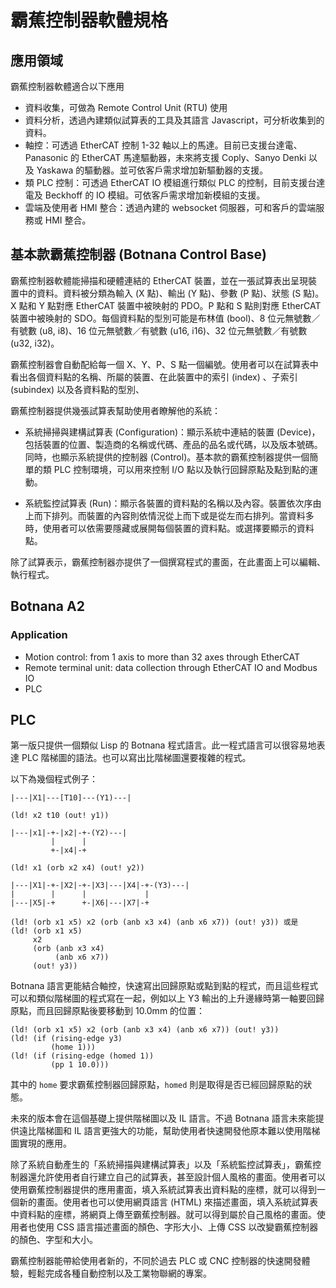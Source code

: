 # 霸蕉控制器軟體規格

## 應用領域

霸蕉控制器軟體適合以下應用

* 資料收集，可做為 Remote Control Unit (RTU) 使用
* 資料分析，透過內建類似試算表的工具及其語言 Javascript，可分析收集到的資料。
* 軸控：可透過 EtherCAT 控制 1-32 軸以上的馬達。目前已支援台達電、Panasonic 的 EtherCAT 馬達驅動器，未來將支援 Coply、Sanyo Denki 以及 Yaskawa 的驅動器。並可依客戶需求增加新驅動器的支援。
* 類 PLC 控制：可透過 EtherCAT IO 模組進行類似 PLC 的控制，目前支援台達電及 Beckhoff 的 IO 模組。可依客戶需求增加新模組的支援。
* 雲端及使用者 HMI 整合：透過內建的 websocket 伺服器，可和客戶的雲端服務或 HMI 整合。

## 基本款霸蕉控制器 (Botnana Control Base)

霸蕉控制器軟體能掃描和硬體連結的 EtherCAT 裝置，並在一張試算表出呈現裝置中的資料。資料被分類為輸入 (X 點)、輸出 (Y 點)、參數 (P 點)、狀態 (S 點)。X 點和 Y 點對應 EtherCAT 裝置中被映射的 PDO。P 點和 S 點則對應 EtherCAT 裝置中被㬇射的 SDO。每個資料點的型別可能是布林值 (bool)、8 位元無號數／有號數 (u8, i8)、16 位元無號數／有號數 (u16, i16)、32 位元無號數／有號數 (u32, i32)。

霸蕉控制器會自動配給每一個 X、Y、P、S 點一個編號。使用者可以在試算表中看出各個資料點的名稱、所屬的裝置、在此裝置中的索引 (index) 、子索引 (subindex) 以及各資料點的型別、

霸蕉控制器提供幾張試算表幫助使用者瞭解他的系統：

* 系統掃掃與建構試算表 (Configuration)：顯示系統中連結的裝置 (Device)，包括裝置的位置、製造商的名稱或代碼、產品的品名或代碼，以及版本號碼。同時，也顯示系統提供的控制器 (Control)。基本款的霸蕉控制器提供一個簡單的類 PLC 控制環境，可以用來控制 I/O 點以及執行回歸原點及點到點的運動。

* 系統監控試算表 (Run)：顯示各裝置的資料點的名稱以及內容。裝置依次序由上而下排列。而裝置的內容則依情況從上而下或是從左而右排列。當資料多時，使用者可以依需要隱藏或展開每個裝置的資料點。或選擇要顯示的資料點。

除了試算表示，霸蕉控制器亦提供了一個撰寫程式的畫面，在此畫面上可以編輯、執行程式。

## Botnana A2

### Application

* Motion control: from 1 axis to more than 32 axes through EtherCAT
* Remote terminal unit: data collection through EtherCAT IO and Modbus IO
* PLC

## PLC

第一版只提供一個類似 Lisp 的 Botnana 程式語言。此一程式語言可以很容易地表達 PLC 階梯圖的語法。也可以寫出比階梯圖還要複雜的程式。

以下為幾個程式例子：

    |---|X1|---[T10]---(Y1)---|

    (ld! x2 t10 (out! y1))

    |---|x1|-+-|x2|-+-(Y2)---|
             |      |
             +-|x4|-+

    (ld! x1 (orb x2 x4) (out! y2))

    |---|X1|-+-|X2|-+-|X3|---|X4|-+-(Y3)---|
    |        |      |             |
    |---|X5|-+      +-|X6|---|X7|-+

    (ld! (orb x1 x5) x2 (orb (anb x3 x4) (anb x6 x7)) (out! y3)) 或是
    (ld! (orb x1 x5)
         x2
         (orb (anb x3 x4)
              (anb x6 x7))
         (out! y3))

Botnana 語言更能結合軸控，快速寫出回歸原點或點到點的程式，而且這些程式可以和類似階梯圖的程式寫在一起，例如以上 Y3 輸出的上升邊緣時第一軸要回歸原點，而且回歸原點後要移動到 10.0mm 的位置：

    (ld! (orb x1 x5) x2 (orb (anb x3 x4) (anb x6 x7)) (out! y3))
    (ld! (if (rising-edge y3)
             (home 1)))
    (ld! (if (rising-edge (homed 1))
             (pp 1 10.0)))

其中的 `home` 要求霸蕉控制器回歸原點，`homed` 則是取得是否已經回歸原點的狀態。

未來的版本會在這個基礎上提供階梯圖以及 IL 語言。不過 Botnana 語言未來能提供遠比階梯圖和 IL 語言更強大的功能，幫助使用者快速開發他原本難以使用階梯圖實現的應用。

除了系統自動產生的「系統掃描與建構試算表」以及「系統監控試算表」，霸蕉控制器還允許使用者自行建立自己的試算表，甚至設計個人風格的畫面。使用者可以使用霸蕉控制器提供的應用畫面，填入系統試算表出資料點的座標，就可以得到一個新的畫面。使用者也可以使用網頁語言 (HTML) 來描述畫面，填入系統試算表中資料點的座標，將網頁上傳至霸蕉控制器。就可以得到屬於自己風格的畫面。使用者也使用 CSS 語言描述畫面的顏色、字形大小、上傳 CSS 以改變霸蕉控制器的顏色、字型和大小。

霸蕉控制器能帶給使用者新的，不同於過去 PLC 或 CNC 控制器的快速開發體驗，輕鬆完成各種自動控制以及工業物聯網的專案。
